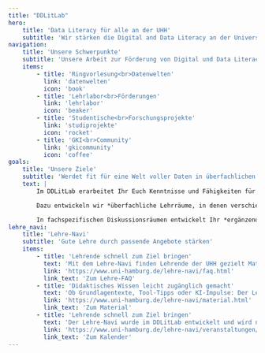 ```yaml
---
title: "DDLitLab"
hero:
    title: 'Data Literacy für alle an der UHH'
    subtitle: 'Wir stärken die Digital and Data Literacy an der Universität Hamburg – Projekte für mehr Datenkompetenz für Studierende und Lehrende an der Universität Hamburg.'
navigation:
    title: 'Unsere Schwerpunkte'
    subtitle: 'Unsere Arbeit zur Förderung von Digital und Data Literacy'
    items:
        - title: 'Ringvorlesung<br>Datenwelten'
          link: 'datenwelten'
          icon: 'book'
        - title: 'Lehrlabor<br>Förderungen'
          link: 'lehrlabor'
          icon: 'beaker'
        - title: 'Studentische<br>Forschungsprojekte'
          link: 'studiprojekte'
          icon: 'rocket'
        - title: 'GKI<br>Community'
          link: 'gkicommunity'
          icon: 'coffee'
goals:
    title: 'Unsere Ziele'
    subtitle: 'Werdet fit für eine Welt voller Daten in überfachlichen Lernräumen und fachspezifischen Diskussionen'
    text: |
        Im DDLitLab erarbeitet Ihr Euch Kenntnisse und Fähigkeiten für einen *selbstbestimmten Umgang mit Daten und digitalen Formaten* in einer Welt, aus der Daten nicht mehr wegzudenken sind.

        Dazu entwickeln wir *überfachliche Lehrräume, in denen verschiedene Perspektiven* und Fragestellung diskutiert werden, die die Orientierung in datenreichen Berufs- und Lebenswelten erleichtern.

        In fachspezifischen Diskussionsräumen entwickelt Ihr *ergänzend spezifische Fähigkeiten und Fertigkeiten*, die spezielle (Probleme …).
lehre_navi:
    title: 'Lehre-Navi'
    subtitle: 'Gute Lehre durch passende Angebote stärken'
    items:
        - title: 'Lehrende schnell zum Ziel bringen'
          text: 'Mit dem Lehre-Navi finden Lehrende der UHH gezielt Materialien, Beratungsangebote und Veranstaltungen – klar strukturiert, aktuell und praxistauglich für den Lehralltag.'
          link: 'https://www.uni-hamburg.de/lehre-navi/faq.html'
          link_text: 'Zum Lehre-FAQ'
        - title: 'Didaktisches Wissen leicht zugänglich gemacht'
          text: 'Ob Grundlagentexte, Tool-Tipps oder KI-Impulse: Der Lehre-Navi unterstützt Lehrentwicklung und fördert eine Kultur des Austauschs – quer durch Disziplinen und Erfahrungsstufen.'
          link: 'https://www.uni-hamburg.de/lehre-navi/material.html'
          link_text: 'Zum Material'
        - title: 'Lehrende schnell zum Ziel bringen'
          text: 'Der Lehre-Navi wurde im DDLitLab entwickelt und wird nun durch das HUL dauerhaft weitergeführt – als digitale Brücke zwischen Supportstrukturen, Praxis und strategischer Entwicklung.'
          link: 'https://www.uni-hamburg.de/lehre-navi/veranstaltungen/veranstaltungskalender.html'
          link_text: 'Zum Kalender'
---
```


